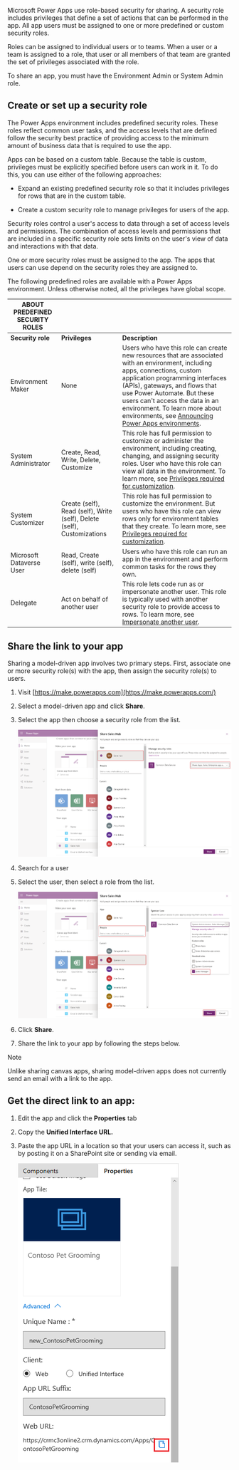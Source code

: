 Microsoft Power Apps use role-based security for sharing. A security role
includes privileges that define a set of actions that can be performed in the
app. All app users must be assigned to one or more predefined or custom security
roles.

Roles can be assigned to individual users or to teams. When a user or a team is
assigned to a role, that user or all members of that team are granted the set of
privileges associated with the role.

To share an app, you must have the Environment Admin or System Admin role.

## Create or set up a security role

The Power Apps environment includes predefined security roles. These roles
reflect common user tasks, and the access levels that are defined follow the
security best practice of providing access to the minimum amount of business
data that is required to use the app.

Apps can be based on a custom table. Because
the table is custom, privileges must be explicitly specified before users can
work in it. To do this, you can use either of the following approaches:

-   Expand an existing predefined security role so that it includes privileges
    for rows that are in the custom table.

-   Create a custom security role to manage privileges for users of the app.

Security roles control a user's access to data through a set of access levels
and permissions. The combination of access levels and permissions that are
included in a specific security role sets limits on the user's view of data and
interactions with that data.

One or more security roles must be assigned to the app. The apps that users can
use depend on the security roles they are assigned to.

The following predefined roles are available with a Power Apps environment.
Unless otherwise noted, all the privileges have global scope.

| **ABOUT PREDEFINED SECURITY ROLES** |                                                                         |                                                                                                                                                                                                                                                                                                                                                                                                                           |
|-------------------------------------|-------------------------------------------------------------------------|---------------------------------------------------------------------------------------------------------------------------------------------------------------------------------------------------------------------------------------------------------------------------------------------------------------------------------------------------------------------------------------------------------------------------|
| **Security role**                   | **Privileges**                                                          | **Description**                                                                                                                                                                                                                                                                                                                                                                                                           |
| Environment Maker                   | None                                                                    | Users who have this role can create new resources that are associated with an environment, including apps, connections, custom application programming interfaces (APIs), gateways, and flows that use Power Automate. But these users can't access the data in an environment. To learn more about environments, see [Announcing Power Apps environments](https://powerapps.microsoft.com/blog/powerapps-environments/). |
| System Administrator                | Create, Read, Write, Delete, Customize                                  | This role has full permission to customize or administer the environment, including creating, changing, and assigning security roles. User who have this role can view all data in the environment. To learn more, see [Privileges required for customization](/dynamics365/customer-engagement/customize/privileges-required-customization).                                             |
| System Customizer                   | Create (self), Read (self), Write (self), Delete (self), Customizations | This role has full permission to customize the environment. But users who have this role can view rows only for environment tables that they create. To learn more, see [Privileges required for customization](/dynamics365/customer-engagement/customize/privileges-required-customization).                                                                                       |
| Microsoft Dataverse User            | Read, Create (self), write (self), delete (self)                        | Users who have this role can run an app in the environment and perform common tasks for the rows they own.                                                                                                                                                                                                                                                                                                             |
| Delegate                            | Act on behalf of another user                                           | This role lets code run as or impersonate another user. This role is typically used with another security role to provide access to rows. To learn more, see [Impersonate another user](/powerapps/developer/data-platform/impersonate-another-user).                                                                                                              |

## Share the link to your app

Sharing a model-driven app involves two primary steps. First, associate one or
more security role(s) with the app, then assign the security role(s) to users.

1.  Visit [https://make.powerapps.com](https://make.powerapps.com/)

2.  Select a model-driven app and click **Share**.

3.  Select the app then choose a security role from the list.

    [![Select the app and the security role](../media/share-model-driven-app.png)](../media/share-model-driven-app.png#lightbox)

4.  Search for a user

5.  Select the user, then select a role from the list.

    [![Select a role from the list](../media/share-role-user.png)](../media/share-role-user.png#lightbox)

6.  Click **Share**.

7.  Share the link to your app by following the steps below.

> [!NOTE] 
> Unlike sharing canvas apps, sharing model-driven apps does not currently send an email with a link to the app.

## Get the direct link to an app:

1.  Edit the app and click the **Properties** tab

2.  Copy the **Unified Interface URL.**

3.  Paste the app URL in a location so that your users can access it, such as by
    posting it on a SharePoint site or sending via email.

    ![Copy app URL](../media/copy-app-url.png)